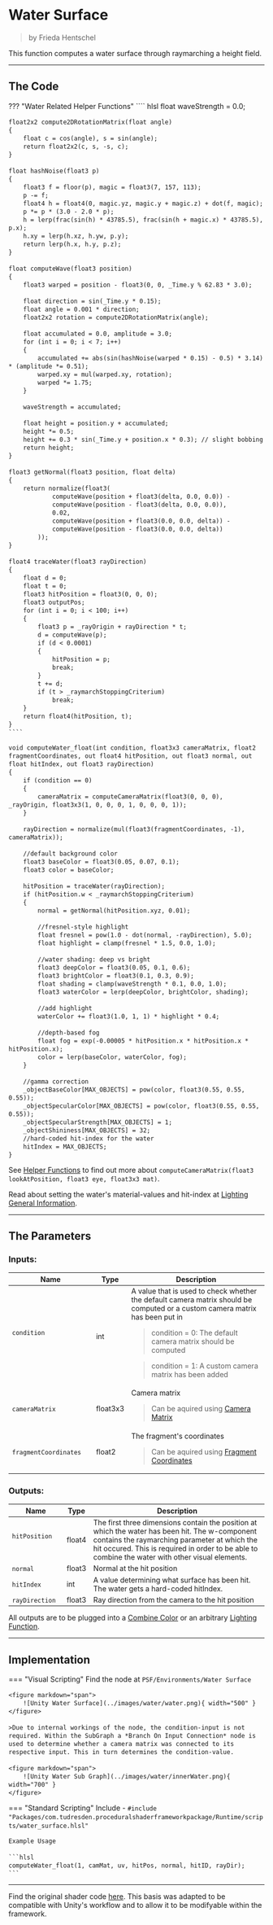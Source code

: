 <div class="container">
    <h1 class="main-heading">Water Surface</h1>
    <blockquote class="author">by Frieda Hentschel</blockquote>
</div>

This function computes a water surface through raymarching a height field. 

---

## The Code

??? "Water Related Helper Functions"
    ```` hlsl
    float waveStrength = 0.0;

    float2x2 compute2DRotationMatrix(float angle)
    {
        float c = cos(angle), s = sin(angle);
        return float2x2(c, s, -s, c);
    }

    float hashNoise(float3 p)
    {
        float3 f = floor(p), magic = float3(7, 157, 113);
        p -= f;
        float4 h = float4(0, magic.yz, magic.y + magic.z) + dot(f, magic);
        p *= p * (3.0 - 2.0 * p);
        h = lerp(frac(sin(h) * 43785.5), frac(sin(h + magic.x) * 43785.5), p.x);
        h.xy = lerp(h.xz, h.yw, p.y);
        return lerp(h.x, h.y, p.z);
    }

    float computeWave(float3 position)
    {
        float3 warped = position - float3(0, 0, _Time.y % 62.83 * 3.0);

        float direction = sin(_Time.y * 0.15);
        float angle = 0.001 * direction;
        float2x2 rotation = compute2DRotationMatrix(angle);

        float accumulated = 0.0, amplitude = 3.0;
        for (int i = 0; i < 7; i++)
        {
            accumulated += abs(sin(hashNoise(warped * 0.15) - 0.5) * 3.14) * (amplitude *= 0.51);
            warped.xy = mul(warped.xy, rotation);
            warped *= 1.75;
        }
        
        waveStrength = accumulated;

        float height = position.y + accumulated;
        height *= 0.5;
        height += 0.3 * sin(_Time.y + position.x * 0.3); // slight bobbing
        return height;
    }

    float3 getNormal(float3 position, float delta)
    {
        return normalize(float3(
                computeWave(position + float3(delta, 0.0, 0.0)) -
                computeWave(position - float3(delta, 0.0, 0.0)),
                0.02,
                computeWave(position + float3(0.0, 0.0, delta)) -
                computeWave(position - float3(0.0, 0.0, delta))
            ));
    }

    float4 traceWater(float3 rayDirection)
    {
        float d = 0;
        float t = 0;
        float3 hitPosition = float3(0, 0, 0);
        float3 outputPos;
        for (int i = 0; i < 100; i++)
        {
            float3 p = _rayOrigin + rayDirection * t;
            d = computeWave(p);
            if (d < 0.0001)
            {
                hitPosition = p;
                break;
            }
            t += d;
            if (t > _raymarchStoppingCriterium)
                break;
        }
        return float4(hitPosition, t);
    }
    ````

```` hlsl
void computeWater_float(int condition, float3x3 cameraMatrix, float2 fragmentCoordinates, out float4 hitPosition, out float3 normal, out float hitIndex, out float3 rayDirection)
{
    if (condition == 0)
    {
        cameraMatrix = computeCameraMatrix(float3(0, 0, 0), _rayOrigin, float3x3(1, 0, 0, 0, 1, 0, 0, 0, 1));
    }
    
    rayDirection = normalize(mul(float3(fragmentCoordinates, -1), cameraMatrix));

    //default background color
    float3 baseColor = float3(0.05, 0.07, 0.1);
    float3 color = baseColor;

    hitPosition = traceWater(rayDirection);
    if (hitPosition.w < _raymarchStoppingCriterium)
    {
        normal = getNormal(hitPosition.xyz, 0.01);

        //fresnel-style highlight
        float fresnel = pow(1.0 - dot(normal, -rayDirection), 5.0);
        float highlight = clamp(fresnel * 1.5, 0.0, 1.0);

        //water shading: deep vs bright
        float3 deepColor = float3(0.05, 0.1, 0.6);
        float3 brightColor = float3(0.1, 0.3, 0.9);
        float shading = clamp(waveStrength * 0.1, 0.0, 1.0);
        float3 waterColor = lerp(deepColor, brightColor, shading);

        //add highlight
        waterColor += float3(1.0, 1, 1) * highlight * 0.4;

        //depth-based fog
        float fog = exp(-0.00005 * hitPosition.x * hitPosition.x * hitPosition.x);
        color = lerp(baseColor, waterColor, fog);
    }

    //gamma correction
    _objectBaseColor[MAX_OBJECTS] = pow(color, float3(0.55, 0.55, 0.55));
    _objectSpecularColor[MAX_OBJECTS] = pow(color, float3(0.55, 0.55, 0.55));
    _objectSpecularStrength[MAX_OBJECTS] = 1;
    _objectShininess[MAX_OBJECTS] = 32;
    //hard-coded hit-index for the water
    hitIndex = MAX_OBJECTS;
}
````

See [Helper Functions](../helperFunctions.md) to find out more about ```computeCameraMatrix(float3 lookAtPosition, float3 eye, float3x3 mat)```.

Read about setting the water's material-values and hit-index at [Lighting General Information](../lighting/generalInformation.md).

---

## The Parameters

### Inputs:
| Name            | Type     | Description |
|-----------------|----------|-------------|
| `condition`  <img width=150/>  | int   |  A value that is used to check whether the default camera matrix should be computed or a custom camera matrix has been put in <br> <blockquote> condition = 0: The default camera matrix should be computed </blockquote> <blockquote> condition = 1: A custom camera matrix has been added </blockquote>|
| `cameraMatrix`  | float3x3   |  Camera matrix <br> <blockquote>Can be aquired using [Camera Matrix](../camera/cameraMatrix.md)</blockquote> |
| `fragmentCoordinates` | float2   |  The fragment's coordinates <br> <blockquote>Can be aquired using [Fragment Coordinates](../basics/fragCoords.md)</blockquote> |

### Outputs:
| Name            | Type     | Description |
|-----------------|----------|-------------|
| `hitPosition`  <img width=50/>  | float4   |  The first three dimensions contain the position at which the water has been hit. The w-component contains the raymarching parameter at which the hit occured. This is required in order to be able to combine the water with other visual elements. |
| `normal`  | float3   |  Normal at the hit position |
| `hitIndex` | int  |  A value determining what surface has been hit. The water gets a hard-coded hitIndex.|
| `rayDirection` | float3   |  Ray direction from the camera to the hit position |

All outputs are to be plugged into a [Combine Color](../basics/combineColor.md) or an arbitrary [Lighting Function](../lighting/generalInformation.md).

---

## Implementation

=== "Visual Scripting"
    Find the node at `PSF/Environments/Water Surface`
    
    <figure markdown="span">
        ![Unity Water Surface](../images/water/water.png){ width="500" }
    </figure>

    >Due to internal workings of the node, the condition-input is not required. Within the SubGraph a *Branch On Input Connection* node is used to determine whether a camera matrix was connected to its respective input. This in turn determines the condition-value.

    <figure markdown="span">
        ![Unity Water Sub Graph](../images/water/innerWater.png){ width="700" }
    </figure>

=== "Standard Scripting"
    Include - ```#include "Packages/com.tudresden.proceduralshaderframeworkpackage/Runtime/scripts/water_surface.hlsl"```

    Example Usage

    ```hlsl
    computeWater_float(1, camMat, uv, hitPos, normal, hitID, rayDir);
    ```

---

Find the original shader code [here](../../../shaders/scenes/water_surface.md). This basis was adapted to be compatible with Unity's workflow and to allow it to be modifyable within the framework.